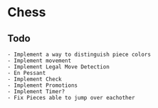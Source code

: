 # Chess

## Todo
    - Implement a way to distinguish piece colors
    - Implement movement
    - Implement Legal Move Detection
    - En Pessant
    - Implement Check
    - Implement Promotions
    - Implement Timer?
    - Fix Pieces able to jump over eachother
